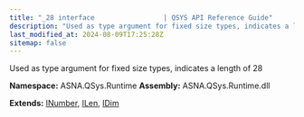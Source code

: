 ```yaml
---
title: "_28 interface                 | QSYS API Reference Guide"
description: "Used as type argument for fixed size types, indicates a length of 28  "
last_modified_at: 2024-08-09T17:25:28Z
sitemap: false
---
```


Used as type argument for fixed size types, indicates a length of 28 

**Namespace:** ASNA.QSys.Runtime
**Assembly:** ASNA.QSys.Runtime.dll

**Extends:** [INumber](/reference/runtime/qsys-runtime/i-number.html), [ILen](/reference/runtime/qsys-runtime/i-len.html), [IDim](/reference/runtime/qsys-runtime/i-dim.html)
<br>
<br>
